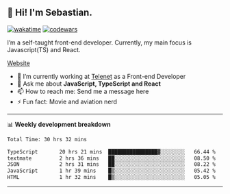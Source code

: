 ## 👋 Hi! I'm Sebastian.

[![wakatime](https://wakatime.com/badge/user/df0036c6-328a-4a39-be9b-e49417ed22a1.svg)](https://wakatime.com/@df0036c6-328a-4a39-be9b-e49417ed22a1)
[![codewars](https://www.codewars.com/users/sebavuye/badges/small)](https://www.codewars.com/users/sebavuye)

I’m a self-taught front-end developer. Currently, my main focus is Javascript(TS) and React.

[Website](https://sebastianvuye.be)

- 🔭 I’m currently working at [Telenet](https://telenet.be/) as a Front-end Developer
- 💬 Ask me about **JavaScript, TypeScript and React**
- 📫 How to reach me: Send me a message here
- ⚡ Fun fact: Movie and aviation nerd

-------

📊 **Weekly development breakdown**

<!--START_SECTION:waka-->

```txt
Total Time: 30 hrs 32 mins

TypeScript       20 hrs 21 mins  ████████████████▓░░░░░░░░   66.44 %
textmate         2 hrs 36 mins   ██░░░░░░░░░░░░░░░░░░░░░░░   08.50 %
JSON             2 hrs 31 mins   ██░░░░░░░░░░░░░░░░░░░░░░░   08.22 %
JavaScript       1 hr 39 mins    █▒░░░░░░░░░░░░░░░░░░░░░░░   05.42 %
HTML             1 hr 32 mins    █▒░░░░░░░░░░░░░░░░░░░░░░░   05.05 %
```

<!--END_SECTION:waka-->
-------
